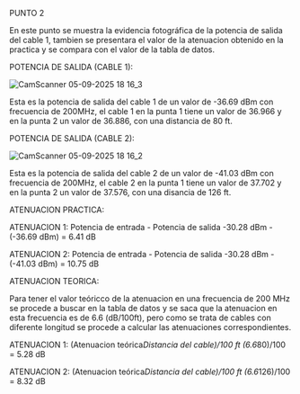 PUNTO 2 

En este punto se muestra la evidencia fotográfica de la potencia de salida del cable 1, tambien se presentara el valor de la atenuacion obtenido en la practica y se compara con el valor de la tabla de datos.

POTENCIA DE SALIDA (CABLE 1):

![CamScanner 05-09-2025 18 16_3](https://github.com/user-attachments/assets/59e193c1-53c0-4fbe-8c91-b4b7e9209156)

Esta es la potencia de salida del cable 1  de un valor de -36.69 dBm con frecuencia de 200MHz, el cable 1 en la punta 1 tiene un valor de 36.966 y en la punta 2 un valor de 36.886, con una distancia de 80 ft.


POTENCIA DE SALIDA (CABLE 2):

![CamScanner 05-09-2025 18 16_2](https://github.com/user-attachments/assets/2f94ce14-6662-4e5a-b646-aadf00e2061e)

Esta es la potencia de salida del cable 2  de un valor de -41.03 dBm con frecuencia de 200MHz, el cable 2 en la punta 1 tiene un valor de 37.702 y en la punta 2 un valor de 37.576, con una disancia de 126 ft.


ATENUACION PRACTICA:

ATENUACION 1: Potencia de entrada - Potencia de salida 
-30.28 dBm - (-36.69 dBm) = 6.41 dB


ATENUACION 2:  Potencia de entrada - Potencia de salida 
-30.28 dBm - (-41.03 dBm) = 10.75 dB


ATENUACION TEORICA:

Para tener el valor teóricco de la atenuacion en una frecuencia de 200 MHz se procede a buscar en la tabla de datos y se saca que la atenuacion en esta frecuencia es de 6.6 (dB/100ft), pero como se trata de cables con diferente longitud se procede a calcular las atenuaciones correspondientes.

ATENUACION 1: (Atenuacion teórica*Distancia del cable)/100 ft
 (6.6*80)/100  = 5.28 dB 

ATENUACION 2: (Atenuacion teórica*Distancia del cable)/100 ft
 (6.6*126)/100  = 8.32 dB

